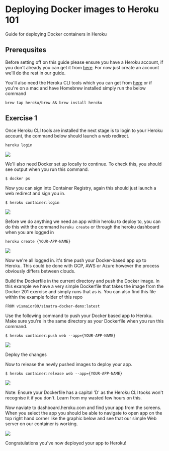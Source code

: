 # Deploying Docker images to Heroku 101

Guide for deploying Docker containers in Heroku

## Prerequsites

Before setting off on this guide please ensure you have a Heroku account, if you don't already you can get it from [here](https://id.heroku.com/login). For now just create an account we'll do the rest in our guide.

You'll also need the Heroku CLI tools which you can get from [here](https://devcenter.heroku.com/articles/heroku-cli) or if you're on a mac and have Homebrew installed simply run the below command

```
brew tap heroku/brew && brew install heroku
```

## Exercise 1

Once Heroku CLI tools are installed the next stage is to login to your Heroku account, the command below should launch a web redirect.

```
heroku login
```
![](images/heroku-login.gif)

We'll also need Docker set up locally to continue. To check this, you should see output when you run this command.

```
$ docker ps
```

Now you can sign into Container Registry, again this should just launch a web redirect and sign you in.

```
$ heroku container:login
```

![](images/container-login.gif)


Before we do anything we need an app within heroku to deploy to, you can do this with the command ```heroku create``` or through the heroku dashboard when you are logged in

``` 
heroku create {YOUR-APP-NAME}
```
![](images/heroku-create-app.gif)

Now we're all logged in. it's time push your Docker-based app up to Heroku. This could be done with GCP, AWS or Azure however the process obviously differs between clouds.

Build the Dockerfile in the current directory and push the Docker image. In this example we have a very simple Dockerfile that takes the image from the Docker 201 exercise and simply runs that as is. You can also find this file within the example folder of this repo

```
FROM vismaior89/sinatra-docker-demo:latest
```

Use the following command to push your Docker based app to Heroku. Make sure you're in the same directory as your Dockerfile when you run this command.

```
$ heroku container:push web --app={YOUR-APP-NAME}
````

![](images/container-push.gif)


Deploy the changes

Now to release the newly pushed images to deploy your app.

```
$ heroku container:release web --app={YOUR-APP-NAME}
```

![](images/app-release.gif)


Note: Ensure your Dockerfile has a capital 'D' as the Heroku CLI tooks won't recognise it if you don't. Learn from my wasted few hours on this.

Now naviate to dashboard.heroku.com and find your app from the screens. When you select the app you should be able to navigate to open app on the top right hand corner like the graphic below and see that our simple Web server on our container is working.

![](images/app-working.gif)

Congratulations you've now deployed your app to Heroku!
